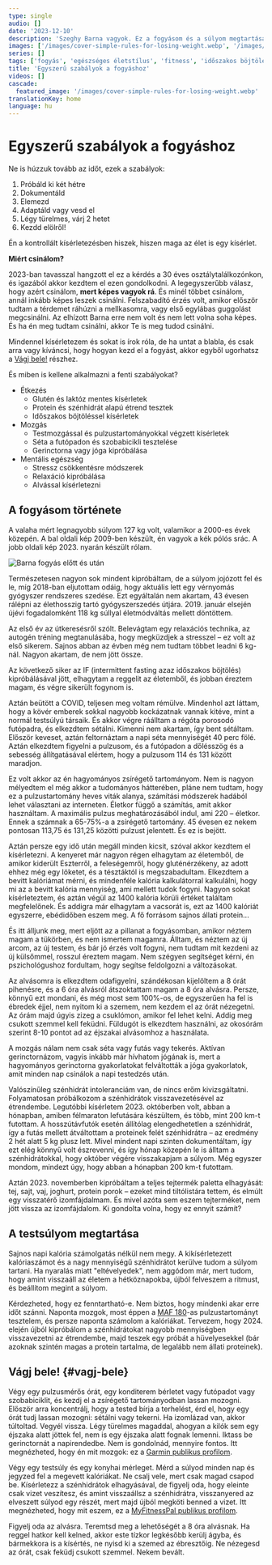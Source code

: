 ```yaml
---
type: single
audio: []
date: '2023-12-10'
description: 'Szeghy Barna vagyok. Ez a fogyásom és a súlyom megtartásának a története.'
images: ['/images/cover-simple-rules-for-losing-weight.webp', '/images/feature-barna-before-after.webp']
series: []
tags: ['fogyás', 'egészséges életstílus', 'fitness', 'időszakos böjtölés']
title: 'Egyszerű szabályok a fogyáshoz'
videos: []
cascade:
  featured_image: '/images/cover-simple-rules-for-losing-weight.webp'
translationKey: home
language: hu  
---
```

# Egyszerű szabályok a fogyáshoz

Ne is húzzuk tovább az időt, ezek a szabályok:

1. Próbáld ki két hétre
2. Dokumentáld
3. Elemezd
4. Adaptáld vagy vesd el
5. Légy türelmes, várj 2 hetet
6. Kezdd elölről!

Én a kontrollált kísérletezésben hiszek, hiszen maga az élet is egy kísérlet.

**Miért csinálom?**

2023-ban tavasszal hangzott el ez a kérdés a 30 éves osztálytalálkozónkon, és igazából akkor kezdtem el ezen gondolkodni. A legegyszerűbb válasz, hogy azért csinálom, **mert képes vagyok rá**. És minél többet csinálom, annál inkább képes leszek csinálni. Felszabadító érzés volt, amikor először tudtam a térdemet ráhúzni a mellkasomra, vagy első egylábas guggolást megcsinálni. Az elhízott Barna erre nem volt és nem lett volna soha képes. És ha én meg tudtam csinálni, akkor Te is meg tudod csinálni.

Mindennel kísérletezem és sokat is írok róla, de ha untat a blabla, és csak arra vagy kíváncsi, hogy hogyan kezd el a fogyást, akkor egyből ugorhatsz a [Vágj bele!](#vagj-bele) részhez.

És miben is kellene alkalmazni a fenti szabályokat?

+ Étkezés
    * Glutén és laktóz mentes kísérletek
    * Protein és szénhidrát alapú étrend tesztek
    * Időszakos böjtöléssel kísérletek
+ Mozgás
    * Testmozgással és pulzustartományokkal végzett kísérletek
    * Séta a futópadon és szobabicikli tesztelése
    * Gerinctorna vagy jóga kipróbálása
+ Mentális egészség
    * Stressz csökkentésre módszerek
    * Relaxáció kipróbálása
    * Alvással kísérletezni

## A fogyásom története

A valaha mért legnagyobb súlyom 127 kg volt, valamikor a 2000-es évek közepén. A bal oldali kép 2009-ben készült, én vagyok a kék pólós srác. A jobb oldali kép 2023. nyarán készült rólam.

![Barna fogyás előtt és után](/images/feature-barna-before-after.webp)

Természetesen nagyon sok mindent kipróbáltam, de a súlyom jojózott fel és le, míg 2018-ban eljutottam odáig, hogy aktuális lett egy vérnyomás gyógyszer rendszeres szedése. Ezt egyáltalán nem akartam, 43 évesen rálépni az élethosszig tartó gyógyszerszedés útjára. 2019. január elsején újévi fogadalomként 118 kg súllyal életmódváltás mellett döntöttem.

Az első év az útkeresésről szólt. Belevágtam egy relaxációs technika, az autogén tréning megtanulásába, hogy megküzdjek a stresszel – ez volt az első sikerem. Sajnos abban az évben még nem tudtam többet leadni 6 kg-nál. Nagyon akartam, de nem jött össze.

Az következő siker az IF (intermittent fasting azaz időszakos böjtölés) kipróbálásával jött, elhagytam a reggelit az életemből, és jobban éreztem magam, és végre sikerült fogynom is.

Aztán beütött a COVID, teljesen meg voltam rémülve. Mindenhol azt láttam, hogy a kövér emberek sokkal nagyobb kockázatnak vannak kitéve, mint a normál testsúlyú társaik. És akkor végre ráálltam a régóta porosodó futópadra, és elkezdtem sétálni. Kimenni nem akartam, így bent sétáltam. Először keveset, aztán feltornáztam a napi séta mennyiségét 40 perc fölé. Aztán elkezdtem figyelni a pulzusom, és a futópadon a dőlésszög és a sebesség állítgatásával elértem, hogy a pulzusom 114 és 131 között maradjon.

Ez volt akkor az én hagyományos zsírégető tartományom. Nem is nagyon mélyedtem el még akkor a tudományos hátterében, pláne nem tudtam, hogy ez a pulzustartomány heves viták alanya, számítási módszerek hadából lehet választani az interneten. Életkor függő a számítás, amit akkor használtam. A maximális pulzus meghatározásából indul, ami 220 – életkor. Ennek a számnak a 65-75%-a a zsírégető tartomány. 45 évesen ez nekem pontosan 113,75 és 131,25 közötti pulzust jelentett. És ez is bejött.

Aztán persze egy idő után megáll minden kicsit, szóval akkor kezdtem el kísérletezni. A kenyeret már nagyon régen elhagytam az életemből, de amikor kiderült Eszterről, a feleségemről, hogy gluténérzékeny, az adott ehhez még egy löketet, és a tésztáktól is megszabadultam. Elkezdtem a bevitt kalóriámat mérni, és mindenféle kalória kalkulátorral kalkulálni, hogy mi az a bevitt kalória mennyiség, ami mellett tudok fogyni. Nagyon sokat kísérleteztem, és aztán végül az 1400 kalória körüli értéket találtam megfelelőnek. És addigra már elhagytam a vacsorát is, ezt az 1400 kalóriát egyszerre, ebédidőben eszem meg. A fő forrásom sajnos állati protein...

És itt álljunk meg, mert eljött az a pillanat a fogyásomban, amikor néztem magam a tükörben, és nem ismertem magamra. Álltam, és néztem az új arcom, az új testem, és bár jó érzés volt fogyni, nem tudtam mit kezdeni az új külsőmmel, rosszul éreztem magam. Nem szégyen segítséget kérni, én pszichológushoz fordultam, hogy segítse feldolgozni a változásokat.

Az alvásomra is elkezdtem odafigyelni, szándékosan kijelöltem a 8 órát pihenésre, és a 6 óra alvásról átszoktattam magam a 8 óra alvásra. Persze, könnyű ezt mondani, és még most sem 100%-os, de egyszerűen ha fel is ébredek éjjel, nem nyitom ki a szemem, nem kezdem el az órát nézegetni. Az órám majd úgyis zizeg a csuklómon, amikor fel lehet kelni. Addig meg csukott szemmel kell feküdni. Füldugót is elkezdtem használni, az okosórám szerint 8-10 pontot ad az éjszakai alvásomhoz a használata.

A mozgás nálam nem csak séta vagy futás vagy tekerés. Aktívan gerinctornázom, vagyis inkább már hívhatom jógának is, mert a hagyományos gerinctorna gyakorlatokat felváltották a jóga gyakorlatok, amit minden nap csinálok a napi testedzés után.

Valószínűleg szénhidrát intoleranciám van, de nincs erőm kivizsgáltatni. Folyamatosan próbálkozom a szénhidrátok visszavezetésével az étrendembe. Legutóbbi kísérletem 2023. októberben volt, abban a hónapban, amiben félmaraton lefutására készültem, és több, mint 200 km-t futottam. A hosszútávfutók esetén állítólag elengedhetetlen a szénhidrát, így a futás mellett átváltottam a proteinek felét szénhidrátra – az eredmény 2 hét alatt 5 kg plusz lett. Mivel mindent napi szinten dokumentáltam, így ezt elég könnyű volt észrevenni, és így hónap közepén le is álltam a szénhidrátokkal, hogy október végére visszakapjam a súlyom. Még egyszer mondom, mindezt úgy, hogy abban a hónapban 200 km-t futottam.

Aztán 2023. novemberben kipróbáltam a teljes tejtermék paletta elhagyását: tej, sajt, vaj, joghurt, protein porok – ezeket mind tiltólistára tettem, és elmúlt egy visszatérő izomfájdalmam. És mivel azóta sem eszem tejterméket, nem jött vissza az izomfájdalom. Ki gondolta volna, hogy ez ennyit számít?

## A testsúlyom megtartása

Sajnos napi kalória számolgatás nélkül nem megy. A kikísérletezett kalóriaszámot és a nagy mennyiségű szénhidrátot kerülve tudom a súlyom tartani. Ha nyaralás miatt "eltévelyedek", nem aggódom már, mert tudom, hogy amint visszaáll az életem a hétköznapokba, újból felveszem a ritmust, és beállítom megint a súlyom.

Kérdezheted, hogy ez fenntartható-e. Nem biztos, hogy mindenki akar erre időt szánni. Naponta mozgok, most éppen a [MAF 180](https://philmaffetone.com/method/)-as pulzustartományt tesztelem, és persze naponta számolom a kalóriákat. Tervezem, hogy 2024. elején újból kipróbálom a szénhidrátokat nagyobb mennyiségben visszavezetni az étrendembe, majd teszek egy próbát a hüvelyesekkel (bár azoknak szintén magas a protein tartalma, de legalább nem állati proteinek).

## Vágj bele! {#vagj-bele}

Végy egy pulzusmérős órát, egy konditerem bérletet vagy futópadot vagy szobabiciklit, és kezdj el a zsírégető tartományodban lassan mozogni. Először arra koncentrálj, hogy a tested bírja a terhelést, érd el, hogy egy órát tudj lassan mozogni: sétálni vagy tekerni. Ha izomlázad van, akkor túltoltad. Vegyél vissza. Légy türelmes magaddal, ahogyan a kilók sem egy éjszaka alatt jöttek fel, nem is egy éjszaka alatt fognak lemenni. Iktass be gerinctornát a napirendedbe. Nem is gondolnád, mennyire fontos. Itt megnézheted, hogy én mit mozgok: ez a [Garmin publikus profilom](https://connect.garmin.com/modern/profile/UnbrownGorger).

Végy egy testsúly és egy konyhai mérleget. Mérd a súlyod minden nap és jegyzed fel a megevett kalóriákat. Ne csalj vele, mert csak magad csapod be. Kísérletezz a szénhidrátok elhagyásával, de figyelj oda, hogy eleinte csak vizet veszítesz, és amint visszaállsz a szénhidrátra, visszanyered az elveszett súlyod egy részét, mert majd újból megköti benned a vizet. Itt megnézheted, hogy mit eszem, ez a [MyFitnessPal publikus profilom](https://www.myfitnesspal.com/profile/EnvaultRoll).

Figyelj oda az alvásra. Teremtsd meg a lehetőségét a 8 óra alvásnak. Ha reggel hatkor kell kelned, akkor este tízkor legkésőbb kerülj ágyba, és bármekkora is a kísértés, ne nyisd ki a szemed az ébresztőig. Ne nézegesd az órát, csak feküdj csukott szemmel. Nekem bevált.

